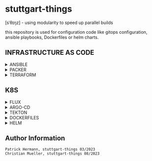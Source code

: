 # stuttgart-things
[sˈθɪŋz] - using modularity to speed up parallel builds

this repository is used for configuration code like gitops configuration, ansible playbooks, Dockerfiles or helm charts.  

## INFRASTRUCTURE AS CODE

<details><summary>ANSIBLE</summary>

</details>

<details><summary>PACKER</summary>

</details>

<details><summary>TERRAFORM</summary>

</details>

## K8S

<details><summary>FLUX</summary>

</details>

<details><summary>ARGO-CD</summary>

</details>

<details><summary>TEKTON</summary>

</details>

<details><summary>DOCKERFILES</summary>

</details>

<details><summary>HELM</summary>

</details>


Author Information
------------------
```
Patrick Hermann, stuttgart-things 03/2023
Christian Mueller, stuttgart-things 08/2023
```
